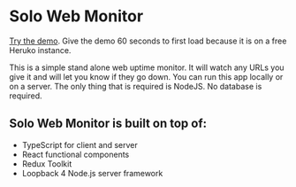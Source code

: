 # Solo Web Monitor

[Try the demo](https://solo-web-monitor.herokuapp.com/demo/reset-data). Give the demo 60 seconds to first load because it is on a free Heruko instance.

This is a simple stand alone web uptime monitor. It will watch any URLs you give it and will let you know if they go down. You can run this app locally or on a server. The only thing that is required is NodeJS. No database is required.

## Solo Web Monitor is built on top of:
- TypeScript for client and server
- React functional components
- Redux Toolkit
- Loopback 4 Node.js server framework
